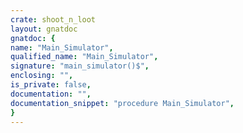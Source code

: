 ```yaml
---
crate: shoot_n_loot
layout: gnatdoc
gnatdoc: {
name: "Main_Simulator",
qualified_name: "Main_Simulator",
signature: "main_simulator()$",
enclosing: "",
is_private: false,
documentation: "",
documentation_snippet: "procedure Main_Simulator",
}
---
```

